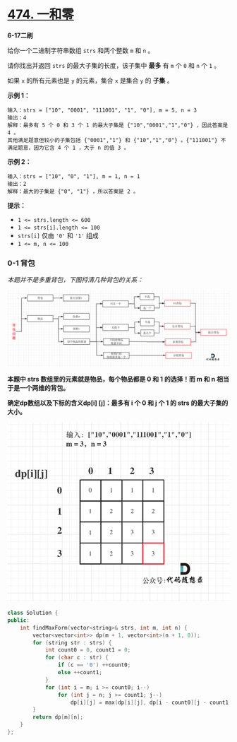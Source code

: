 # [474. 一和零](https://leetcode-cn.com/problems/ones-and-zeroes/)

**6-17二刷**

给你一个二进制字符串数组 `strs` 和两个整数 `m` 和 `n` 。

请你找出并返回 `strs` 的最大子集的长度，该子集中 **最多** 有 `m` 个 `0` 和 `n` 个 `1` 。

如果 `x` 的所有元素也是 `y` 的元素，集合 `x` 是集合 `y` 的 **子集** 。

**示例 1：**

```
输入：strs = ["10", "0001", "111001", "1", "0"], m = 5, n = 3
输出：4
解释：最多有 5 个 0 和 3 个 1 的最大子集是 {"10","0001","1","0"} ，因此答案是 4 。
其他满足题意但较小的子集包括 {"0001","1"} 和 {"10","1","0"} 。{"111001"} 不满足题意，因为它含 4 个 1 ，大于 n 的值 3 。
```

**示例 2：**

```
输入：strs = ["10", "0", "1"], m = 1, n = 1
输出：2
解释：最大的子集是 {"0", "1"} ，所以答案是 2 。
```

**提示：**

- `1 <= strs.length <= 600`
- `1 <= strs[i].length <= 100`
- `strs[i]` 仅由 `'0'` 和 `'1'` 组成
- `1 <= m, n <= 100`

### 0-1 背包

*本题并不是多重背包，下图捋清几种背包的关系：*

![416.分割等和子集1](../../Images/12.一和零.assets/20210117171307407.png)

**本题中 strs 数组里的元素就是物品，每个物品都是 0 和 1 的选择！而 m 和 n 相当于是一个两维的背包。**

**确定dp数组以及下标的含义dp[i] [j]：最多有 i 个 0 和 j 个 1 的 strs 的最大子集的大小。**

![474.一和零](../../Images/12.一和零.assets/20210120111201512.jpg)

```c++
class Solution {
public:
    int findMaxForm(vector<string>& strs, int m, int n) {
        vector<vector<int>> dp(m + 1, vector<int>(n + 1, 0));
        for (string str : strs) {
            int count0 = 0, count1 = 0;
            for (char c : str) {
                if (c == '0') ++count0;
                else ++count1;
            }
            for (int i = m; i >= count0; i--)
                for (int j = n; j >= count1; j--)
                    dp[i][j] = max(dp[i][j], dp[i - count0][j - count1] + 1);
        }
        return dp[m][n];
    }
};
```

